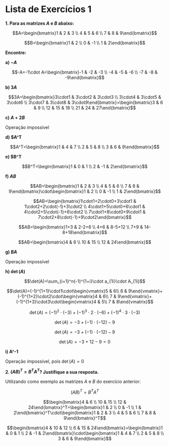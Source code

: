 # Lista de Exercícios 1

**1. Para as matrizes $A$ e $B$ abaixo:**

$$A=\begin{bmatrix}1 & 2 & 3 \\ 4 & 5 & 6 \\ 7 & 8 & 9\end{bmatrix}$$

$$B=\begin{bmatrix}1 & 2 \\ 0 & -1 \\ 1 & 2\end{bmatrix}$$

**Encontre:**

**a) $-A$**

$$-A=-1\cdot A=\begin{bmatrix}-1 & -2 & -3 \\ -4 & -5 & -6 \\ -7 & -8 & -9\end{bmatrix}$$

**b) $3A$**

$$3A=\begin{bmatrix}3\cdot1 & 3\cdot2 & 3\cdot3 \\ 3\cdot4 & 3\cdot5 & 3\cdot6 \\ 3\cdot7 & 3\cdot8 & 3\cdot9\end{bmatrix}=\begin{bmatrix}3 & 6 & 9 \\ 12 & 15 & 18 \\ 21 & 24 & 27\end{bmatrix}$$

**c) $A+2B$**

Operação impossível

**d) $A^T**

$$A^T=\begin{bmatrix}1 & 4 & 7 \\ 2 & 5 & 8 \\ 3 & 6 & 9\end{bmatrix}$$

**e) $B^T**

$$B^T=\begin{bmatrix}1 & 0 & 1 \\ 2 & -1 & 2\end{bmatrix}$$

**f) $AB$**

$$AB=\begin{bmatrix}1 & 2 & 3 \\ 4 & 5 & 6 \\ 7 & 8 & 9\end{bmatrix}\cdot\begin{bmatrix}1 & 2 \\ 0 & -1 \\ 1 & 2\end{bmatrix}$$

$$AB=\begin{bmatrix}1\cdot1+2\cdot0+3\cdot1 & 1\cdot2+2\cdot(-1)+3\cdot2 \\ 4\cdot1+5\cdot0+6\cdot1 & 4\cdot2+5\cdot(-1)+6\cdot2 \\ 7\cdot1+8\cdot0+9\cdot1 & 7\cdot2+8\cdot(-1)+9\cdot2\end{bmatrix}$$

$$AB=\begin{bmatrix}1+3 & 2-2+6 \\ 4+6 & 8-5+12 \\ 7+9 & 14-8+18\end{bmatrix}$$

$$AB=\begin{bmatrix}4 & 6 \\ 10 & 15 \\ 12 & 24\end{bmatrix}$$

**g) $BA$**

Operação impossível

**h) $\det(A)$**

$$\det(A)=\sum_{i=1}^n(-1)^{1+i}\cdot a_{1i}\cdot A_{1i}$$

$$\det(A)=(-1)^{1+1}\cdot1\cdot\begin{vmatrix}5 & 6\\ 8 & 9\end{vmatrix}+(-1)^{1+2}\cdot2\cdot\begin{vmatrix}4 & 6\\ 7 & 9\end{vmatrix}+(-1)^{1+3}\cdot3\cdot\begin{vmatrix}4 & 5\\ 7 & 8\end{vmatrix}$$

$$\det(A)=(-1)^2\cdot(-3)+(-1)^3\cdot2\cdot(-6)+(-1)^4\cdot3\cdot(-3)$$

$$\det(A)=-3+(-1)\cdot(-12)-9$$

$$\det(A)=-3+(-1)\cdot(-12)-9$$

$$\det(A)=-3+12-9=0$$

**i) A^-1**

Operação impossível, pois $\det(A)=0$

**2. $(AB)^T=B^TA^T$? Justifique a sua resposta.**

Utilizando como exemplo as matrizes $A$ e $B$ do exercício anterior:

$$(AB)^T=B^TA^T$$

$$\begin{bmatrix}4 & 6 \\ 10 & 15 \\ 12 & 24\end{bmatrix}^T=\begin{bmatrix}1 & 2 \\ 0 & -1 \\ 1 & 2\end{bmatrix}^T\cdot\begin{bmatrix}1 & 2 & 3 \\ 4 & 5 & 6 \\ 7 & 8 & 9\end{bmatrix}^T$$

$$\begin{bmatrix}4 & 10 & 12 \\ 6 & 15 & 24\end{bmatrix}=\begin{bmatrix}1 & 0 & 1 \\ 2 & -1 & 2\end{bmatrix}\cdot\begin{bmatrix}1 & 4 & 7 \\ 2 & 5 & 8 \\ 3 & 6 & 9\end{bmatrix}$$
